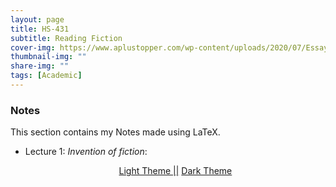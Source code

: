 ```yaml
---
layout: page
title: HS-431
subtitle: Reading Fiction
cover-img: https://www.aplustopper.com/wp-content/uploads/2020/07/Essay-on-Books-and-Reading.png
thumbnail-img: ""
share-img: ""
tags: [Academic]
---
```


### Notes
This section contains my Notes made using LaTeX.

- Lecture 1: _Invention of fiction_: <p align="center"><a href="HS431/Lec1-Notes.pdf">Light Theme ||</a> <a href="HS431/Lec1-Notes_dark.pdf">Dark Theme </a>  

